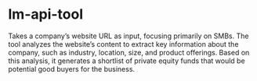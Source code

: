 # lm-api-tool
Takes a company’s website URL as input, focusing primarily on SMBs. The tool analyzes the website’s content to extract key information about the company, such as industry, location, size, and product offerings. Based on this analysis, it generates a shortlist of private equity funds that would be potential good buyers for the business.
